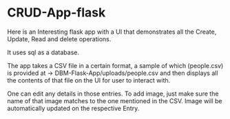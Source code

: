 # CRUD-App-flask
Here is an Interesting flask app with a UI that demonstrates all the Create, Update, Read and delete operations. 

It uses sql as a database.

The app takes a CSV file in a certain format, a sample of which (people.csv) is provided at -> DBM-Flask-App/uploads/people.csv and then displays all the contents of that file on the UI for user to interact with.

One can edit any details in those entries. To add image, just make sure the name of that image matches to the one mentioned in the CSV. Image will be automatically updated on the respective Entry.
